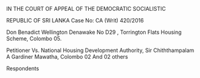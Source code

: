 IN THE COURT OF APPEAL OF THE DEMOCRATIC SOCIALISTIC

REPUBLIC OF SRI LANKA Case No: CA (Writ) 420/2016

Don Benadict Wellington Denawake No D29 , Torrington Flats Housing Scheme, Colombo 05.

Petitioner Vs. National Housing Development Authority, Sir Chiththampalam A Gardiner Mawatha, Colombo 02 And 02 others

Respondents